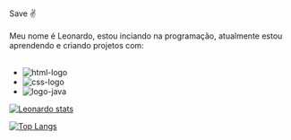 Save ✌
<br>
<br>
Meu nome é Leonardo, estou inciando na programação, atualmente estou aprendendo e criando projetos com:
<br>
<br>
- <img src="https://img.shields.io/badge/HTML-239120?style=for-the-badge&logo=html5&logoColor=white" alt="html-logo"/>

- <img src="https://img.shields.io/badge/CSS-239120?&style=for-the-badge&logo=css3&logoColor=white" alt="css-logo"/>

- <img src="https://img.shields.io/badge/JavaScript-F7DF1E?style=for-the-badge&logo=javascript&logoColor=black" alt="logo-java"/>

[![Leonardo stats](https://github-readme-stats.vercel.app/api?username=leonardochvs)](https://github.com/anuraghazra/github-readme-stats)

[![Top Langs](https://github-readme-stats.vercel.app/api/top-langs/?username=leonardochvs)](https://github.com/anuraghazra/github-readme-stats)
